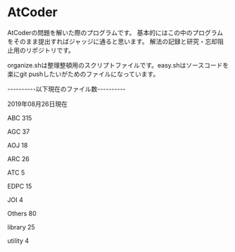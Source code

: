 # AtCoder

AtCoderの問題を解いた際のプログラムです。
基本的にはこの中のプログラムをそのまま提出すればジャッジに通ると思います。
解法の記録と研究・忘却阻止用のリポジトリです。

organize.shは整理整頓用のスクリプトファイルです。easy.shはソースコードを楽にgit pushしたいがためのファイルになっています。


----------以下現在のファイル数----------

2019年08月26日現在


ABC
     315
    
AGC
      37
    
AOJ
      18
    
ARC
      26
    
ATC
       5
    
EDPC
      15
    
JOI
       4
    
Others
      80
    
library
      25
    
utility
       4
    
